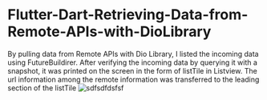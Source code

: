 # Flutter-Dart-Retrieving-Data-from-Remote-APIs-with-DioLibrary
By pulling data from Remote APIs with Dio Library, I listed the incoming data using FutureBuildirer. After verifying the incoming data by querying it with a snapshot, it was printed on the screen in the form of listTile in Listview. The url information among the remote information was transferred to the leading section of the listTile 
![sdfsdfdsfsf](https://github.com/Elcieren/Http-Package-Json-and-Api-Concepts/assets/117864036/f1c292c5-bb22-49b5-830f-ddacd3caaab7)
